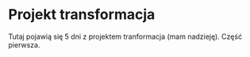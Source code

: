 # Projekt transformacja

Tutaj pojawią się 5 dni z projektem tranformacja (mam nadzieję). Część pierwsza.

